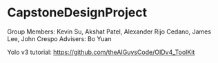 # CapstoneDesignProject

Group Members: Kevin Su, Akshat Patel, Alexander Rijo Cedano, James Lee, John Crespo
Advisers: Bo Yuan

Yolo v3 tutorial: https://github.com/theAIGuysCode/OIDv4_ToolKit
